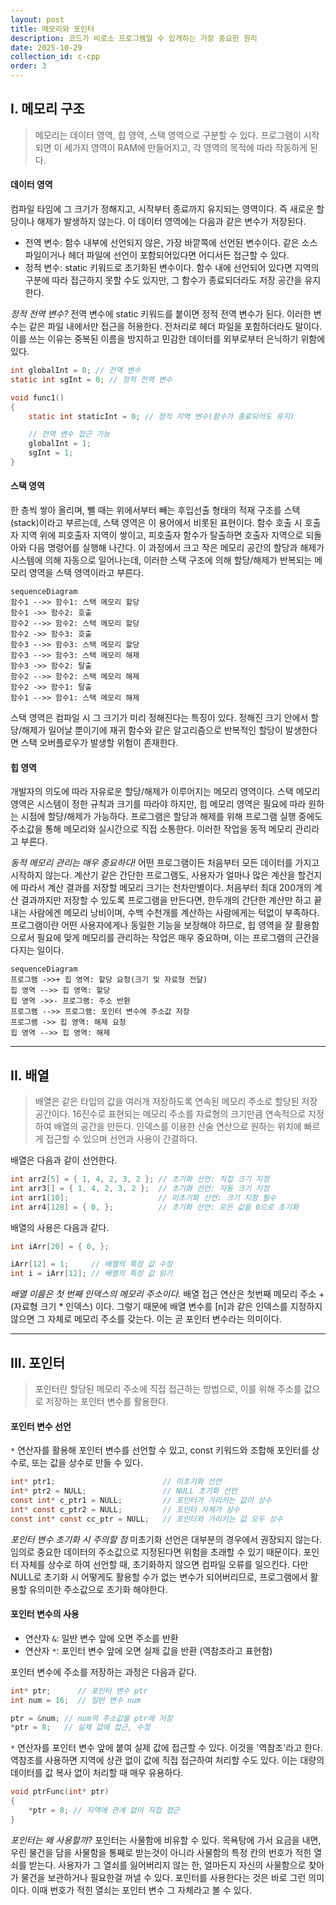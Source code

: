```yaml
---
layout: post
title: 메모리와 포인터
description: 코드가 비로소 프로그램일 수 있게하는 가장 중요한 원리
date: 2025-10-29
collection_id: c-cpp
order: 3
---
```


## I. 메모리 구조

>메모리는 데이터 영역, 힙 영역, 스택 영역으로 구분할 수 있다. 프로그램이 시작되면 이 세가지 영역이 RAM에 만들어지고, 각 영역의 목적에 따라 작동하게 된다.

#### 데이터 영역
컴파일 타임에 그 크기가 정해지고, 시작부터 종료까지 유지되는 영역이다. 즉 새로운 할당이나 해제가 발생하지 않는다. 이 데이터 영역에는 다음과 같은 변수가 저장된다.
- 전역 변수: 함수 내부에 선언되지 않은, 가장 바깥쪽에 선언된 변수이다. 같은 소스파일이거나 헤더 파일에 선언이 포함되어있다면 어디서든 접근할 수 있다.
- 정적 변수: static 키워드로 초기화된 변수이다. 함수 내에 선언되어 있다면 지역의 구분에 따라 접근하지 못할 수도 있지만, 그 함수가 종료되더라도 저장 공간을 유지한다.

*정적 전역 변수?*
전역 변수에 static 키워드를 붙이면 정적 전역 변수가 된다. 이러한 변수는 같은 파일 내에서만 접근을 허용한다. 전처리로 헤더 파일을 포함하더라도 말이다.
이를 쓰는 이유는 중복된 이름을 방지하고 민감한 데이터를 외부로부터 은닉하기 위함에 있다. 

```c
int globalInt = 0; // 전역 변수
static int sgInt = 0; // 정적 전역 변수

void func1()
{
	static int staticInt = 0; // 정적 지역 변수(함수가 종료되어도 유지)

	// 전역 변수 접근 가능
	globalInt = 1;
	sgInt = 1;
}
```

#### 스택 영역
한 층씩 쌓아 올리며, 뺄 때는 위에서부터 빼는 후입선출 형태의 적재 구조를 스택(stack)이라고 부르는데, 스택 영역은 이 용어에서 비롯된 표현이다.
함수 호출 시 호출자 지역 위에 피호출자 지역이 쌓이고, 피호출자 함수가 탈출하면 호출자 지역으로 되돌아와 다음 명령어를 실행해 나간다. 이 과정에서 크고 작은 메모리 공간의 할당과 해제가 시스템에 의해 자동으로 일어나는데, 이러한 스택 구조에 의해 할당/해제가 반복되는 메모리 영역을 스택 영역이라고 부른다.

```mermaid
sequenceDiagram
함수1 -->> 함수1: 스택 메모리 할당
함수1 ->> 함수2: 호출
함수2 -->> 함수2: 스택 메모리 할당
함수2 ->> 함수3: 호출
함수3 -->> 함수3: 스택 메모리 할당
함수3 -->> 함수3: 스택 메모리 해제
함수3 ->> 함수2: 탈출
함수2 -->> 함수2: 스택 메모리 해제
함수2 ->> 함수1: 탈출
함수1 -->> 함수1: 스택 메모리 해제
```

스택 영역은 컴파일 시 그 크기가 미리 정해진다는 특징이 있다. 정해진 크기 안에서 할당/해제가 일어날 뿐이기에 재귀 함수와 같은 알고리즘으로 반복적인 할당이 발생한다면 스택 오버플로우가 발생할 위험이 존재한다.

#### 힙 영역
개발자의 의도에 따라 자유로운 할당/해제가 이루어지는 메모리 영역이다. 스택 메모리 영역은 시스템이 정한 규칙과 크기를 따라야 하지만, 힙 메모리 영역은 필요에 따라 원하는 시점에 할당/해제가 가능하다.
프로그램은 할당과 해제를 위해 프로그램 실행 중에도 주소값을 통해 메모리와 실시간으로 직접 소통한다. 이러한 작업을 동적 메모리 관리라고 부른다.

*동적 메모리 관리는 매우 중요하다!*
어떤 프로그램이든 처음부터 모든 데이터를 가지고 시작하지 않는다. 계산기 같은 간단한 프로그램도, 사용자가 얼마나 많은 계산을 할건지에 따라서 계산 결과를 저장할 메모리 크기는 천차만별이다. 처음부터 최대 200개의 계산 결과까지만 저장할 수 있도록 프로그램을 만든다면, 한두개의 간단한 계산만 하고 끝내는 사람에겐 메모리 낭비이며, 수백 수천개를 계산하는 사람에게는 턱없이 부족하다. 
프로그램이란 어떤 사용자에게나 동일한 기능을 보장해야 하므로, 힙 영역을 잘 활용함으로서 필요에 맞게 메모리를 관리하는 작업은 매우 중요하며, 이는 프로그램의 근간을 다지는 일이다.

```mermaid
sequenceDiagram
프로그램 ->>+ 힙 영역: 할당 요청(크기 및 자료형 전달)
힙 영역 -->> 힙 영역: 할당
힙 영역 ->>- 프로그램: 주소 반환
프로그램 -->> 프로그램: 포인터 변수에 주소값 저장
프로그램 ->> 힙 영역: 해제 요청
힙 영역 -->> 힙 영역: 해제
```

---

## II. 배열

>배열은 같은 타입의 값을 여러개 저장하도록 연속된 메모리 주소로 할당된 저장 공간이다. 16진수로 표현되는 메모리 주소를 자료형의 크기만큼 연속적으로 지정하여 배열의 공간을 만든다. 인덱스를 이용한 산술 연산으로 원하는 위치에 빠르게 접근할 수 있으며 선언과 사용이 간결하다.

배열은 다음과 같이 선언한다.
```c
int arr2[5] = { 1, 4, 2, 3, 2 }; // 초기화 선언: 직접 크기 지정
int arr3[] = { 1, 4, 2, 3, 2 };  // 초기화 선언: 자동 크기 지정
int arr1[10];					 // 미초기화 선언: 크기 지정 필수
int arr4[128] = { 0, };			 // 초기화 선언: 모든 값을 0으로 초기화
```

배열의 사용은 다음과 같다.
```c
int iArr[20] = { 0, };

iArr[12] = 1;	  // 배열의 특정 값 수정
int i = iArr[12]; // 배열의 특정 값 읽기
```

*배열 이름은 첫 번째 인덱스의 메모리 주소이다.*
배열 접근 연산은 첫번째 메모리 주소 + (자료형 크기 * 인덱스) 이다. 그렇기 때문에 배열 변수를 [n]과 같은 인덱스를 지정하지 않으면 그 자체로 메모리 주소를 갖는다. 이는 곧 포인터 변수라는 의미이다.

---

## III. 포인터

>포인터란 할당된 메모리 주소에 직접 접근하는 방법으로, 이를 위해 주소를 값으로 저장하는 포인터 변수를 활용한다.

#### 포인터 변수 선언
`*` 연산자를 활용해 포인터 변수를 선언할 수 있고, const 키워드와 조합해 포인터를 상수로, 또는 값을 상수로 만들 수 있다.

```c
int* ptr1;						  // 미초기화 선언
int* ptr2 = NULL;				  // NULL 초기화 선언
const int* c_ptr1 = NULL;		  // 포인터가 가리키는 값이 상수
int* const c_ptr2 = NULL;         // 포인터 자체가 상수
const int* const cc_ptr = NULL;   // 포인터와 가리키는 값 모두 상수
```

*포인터 변수 초기화 시 주의할 점*
미초기화 선언은 대부분의 경우에서 권장되지 않는다. 임의로 중요한 데이터의 주소값으로 지정된다면 위험을 초래할 수 있기 때문이다.
포인터 자체를 상수로 하여 선언할 때, 초기화하지 않으면 컴파일 오류를 일으킨다. 다만 NULL로 초기화 시 어떻게도 활용할 수가 없는 변수가 되어버리므로, 프로그램에서 활용할 유의미한 주소값으로 초기화 해야한다.

#### 포인터 변수의 사용

- 연산자 `&`: 일반 변수 앞에 오면 주소를 반환
- 연산자 `*`: 포인터 변수 앞에 오면 실제 값을  반환 (역참조라고 표현함)

포인터 변수에 주소를 저장하는 과정은 다음과 같다.

```c
int* ptr;      // 포인터 변수 ptr
int num = 16;  // 일반 변수 num

ptr = &num; // num의 주소값을 ptr에 저장
*ptr = 8;   // 실제 값에 접근, 수정
```

`*` 연산자를 포인터 변수 앞에 붙여 실제 값에 접근할 수 있다. 이것을 '역참조'라고 한다. 역참조를 사용하면 지역에 상관 없이 값에 직접 접근하여 처리할 수도 있다. 이는 대량의 데이터를 값 복사 없이 처리할 때 매우 유용하다.

```c
void ptrFunc(int* ptr)
{
	*ptr = 8; // 지역에 관계 없이 직접 접근
}
```

*포인터는 왜 사용할까?*
포인터는 사물함에 비유할 수 있다. 목욕탕에 가서 요금을 내면, 우린 물건을 담을 사물함을 통째로 받는것이 아니라 사물함의 특정 칸의 번호가 적힌 열쇠를 받는다. 사용자가 그 열쇠를 잃어버리지 않는 한, 얼마든지 자신의 사물함으로 찾아가 물건을 보관하거나 필요한걸 꺼낼 수 있다. 포인터를 사용한다는 것은 바로 그런 의미이다. 이때 번호가 적힌 열쇠는 포인터 변수 그 자체라고 볼 수 있다.

